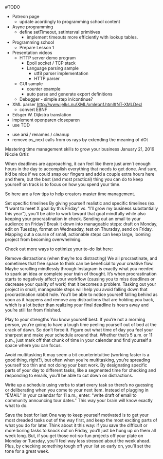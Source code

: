 #TODO
- Patreon page 
  - update acordingly to programming school content
- Async programming
  - define setTimeout, setInterval primitives
    - implement timeouts more efficiently with lookup tables.
- Programming school
  - Prepare Lesson 1
- Presentation videos
  - HTTP server demo program
    - Epoll socket / TCP stack
    - Language parsing sample
      + utf8 parser implementation
      - HTTP parser
  - GUI sample
    - counter example
    - auto parse and generate export definitions
  - Debugger - simple step in/continue?
- XML parser http://www.jelks.nu/XML/xmlebnf.html#NT-XMLDecl
  - convert EBNF
- Edsger W. Dijkstra translation
- implement openparen closeparen  
- use TDD
+ use arsi / renames / cleanup
+ remove os_next calls from os rays by extending the meaning of dOt

Mastering time management skills to grow your business
January 21, 2019 Nicole Ortiz

When deadlines are approaching, it can feel like there just aren’t
enough hours in the day to accomplish everything that needs to get done.
And sure, it’d be nice if we could snap our fingers and add a couple
extra hours here and there, but the best (and most practical)
thing you can do to keep yourself on track is to focus on how
you spend your time.

So here are a few tips to help creators master time management.

Set specific timelines
By giving yourself realistic and specific timelines (ex. “I want to
meet X goal by this Friday” vs. “I’ll grow my business substantially
this year”), you’ll be able to work toward that goal mindfully while
also keeping your procrastination in check. Sending out an email to
your audience on Friday? Break it down into manageable steps: draft
on Monday, edit on Tuesday, format on Wednesday, test on Thursday,
send on Friday. Mapping out a course of small, actionable steps can
keep large, looming project from becoming overwhelming. 

Check out more ways to optimize your to-do list here:

Remove distractions (when they’re too distracting)
We all procrastinate, and sometimes that free space to think can be
beneficial to your creative flow. Maybe scrolling mindlessly through
Instagram is exactly what you needed to spark an idea or complete your
train of thought. It’s when procrastination starts to negatively affect
your workflow (causing you to miss deadlines or decrease your quality
of work) that it becomes a problem. Tasking out your project in small,
manageable steps will help you avoid falling down that procrastination
rabbit hole. You’ll be able to notice yourself falling behind as soon
as it happens and remove any distractions that are holding you back,
which is a lot better than realizing your final deadline is hours away
and you’re still far from finished. 

Play to your strengths
You know yourself best. If you’re not a morning person, you’re going
to have a tough time peeling yourself out of bed at the crack of dawn.
So don’t force it. Figure out what time of day you feel your sharpest
and make your schedule around that. Whether that’s 5 a.m. or 11 p.m.,
just mark off that chunk of time in your calendar and find yourself a
space where you can focus.

Avoid multitasking
It may seem a bit counterintuitive (working faster is a good thing,
right?), but often when you’re multitasking, you’re spreading yourself
too thin and not doing your best work. By designating specific parts
of your day to different tasks, like a segmented time for checking and
responding to emails, you’ll be able to cut down on distractions.

Write up a schedule using verbs to start every task so there’s no
guessing or deliberating when you come to your next item. Instead of
plugging in “EMAIL” in your calendar for 11 a.m., enter: “write draft
of email to community announcing tour dates.” This way your brain will
know exactly what to do.

Save the best for last
One way to keep yourself motivated is to get your most dreaded tasks
out of the way first, and keep the most exciting parts of what you do
for later. Think about it this way: if you save the difficult or more
boring tasks to knock out on Friday, you’ll just be hung up on them all
week long. But, if you get those not-so-fun projects off your plate on
Monday or Tuesday, you’ll feel way less stressed about the week ahead.
Plus, by checking something tough off your list so early on, you’ll set
the tone for a great week.
